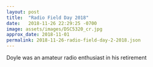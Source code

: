 ```yaml
---
layout: post
title:  "Radio Field Day 2018"
date:   2018-11-26 22:29:25 -0700
image: assets/images/DSC5320_cr.jpg
approx_date: 2018-11-01
permalink: 2018-11-26-radio-field-day-2-2018.json
---
```

Doyle was an amateur radio enthusiast in his retirement